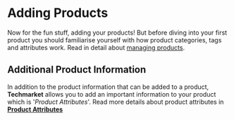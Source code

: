 # Adding Products

Now for the fun stuff, adding your products! But before diving into your first product you should familiarise yourself with how product categories, tags and attributes work. Read in detail about [managing products](http://docs.woothemes.com/document/managing-products/).

## Additional Product Information

In addition to the product information that can be added to a product, **Techmarket** allows you to add an important information to your product which is '*Product Attributes*'. Read more details about product attributes in [**Product Attributes**](product_attributes.md)
